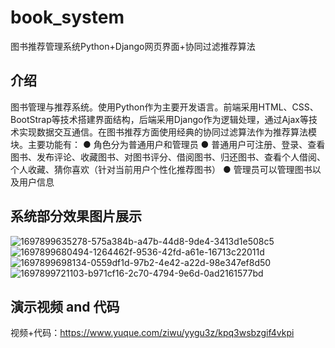 # book_system
图书推荐管理系统Python+Django网页界面+协同过滤推荐算法

## 介绍
图书管理与推荐系统。使用Python作为主要开发语言。前端采用HTML、CSS、BootStrap等技术搭建界面结构，后端采用Django作为逻辑处理，通过Ajax等技术实现数据交互通信。在图书推荐方面使用经典的协同过滤算法作为推荐算法模块。主要功能有：
● 角色分为普通用户和管理员
● 普通用户可注册、登录、查看图书、发布评论、收藏图书、对图书评分、借阅图书、归还图书、查看个人借阅、个人收藏、猜你喜欢（针对当前用户个性化推荐图书）
● 管理员可以管理图书以及用户信息

## 系统部分效果图片展示
![1697899635278-575a384b-a47b-44d8-9de4-3413d1e508c5](https://github.com/ziwupython/book_system/assets/133186350/dacbfdff-d027-4cf7-8db9-d99630c6941b)
![1697899680494-1264462f-9536-42fd-a61e-16713c22011d](https://github.com/ziwupython/book_system/assets/133186350/a252d561-e95c-42f2-98b2-7d18975ca2c0)
![1697899698134-0559df1d-97b2-4e42-a22d-98e347ef8d50](https://github.com/ziwupython/book_system/assets/133186350/1fa6ff0f-c8a9-49f3-8840-323ab576def3)
![1697899721103-b971cf16-2c70-4794-9e6d-0ad2161577bd](https://github.com/ziwupython/book_system/assets/133186350/632f570f-1b4f-4a89-8d53-537383f8e34a)

## 演示视频 and 代码
视频+代码：https://www.yuque.com/ziwu/yygu3z/kpq3wsbzgif4vkpi
